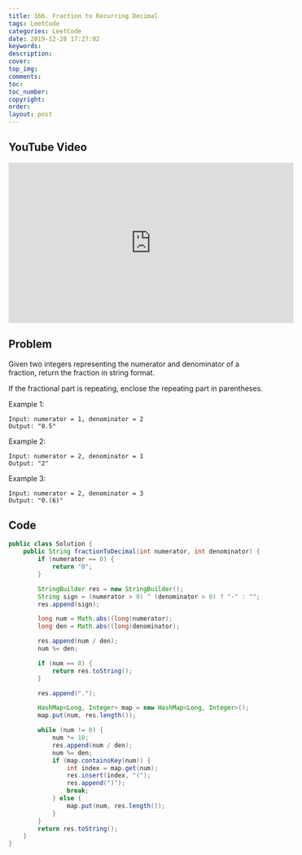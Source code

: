```yaml
---
title: 166. Fraction to Recurring Decimal
tags: LeetCode
categories: LeetCode
date: 2019-12-28 17:27:02
keywords:
description:
cover:
top_img:
comments:
toc:
toc_number:
copyright:
order:
layout: post
---
```


## YouTube Video

<iframe width="560" height="315" src="https://www.youtube.com/embed/B3kA9deZQoA" frameborder="0" allow="accelerometer; autoplay; encrypted-media; gyroscope; picture-in-picture" allowfullscreen></iframe>

## Problem

Given two integers representing the numerator and denominator of a fraction, return the fraction in string format.

If the fractional part is repeating, enclose the repeating part in parentheses.

Example 1:

```
Input: numerator = 1, denominator = 2
Output: "0.5"
```

Example 2:

```
Input: numerator = 2, denominator = 1
Output: "2"
```

Example 3:

```
Input: numerator = 2, denominator = 3
Output: "0.(6)"
```

## Code

```java
public class Solution {
    public String fractionToDecimal(int numerator, int denominator) {
        if (numerator == 0) {
            return "0";
        }

        StringBuilder res = new StringBuilder();
        String sign = (numerator > 0) ^ (denominator > 0) ? "-" : "";
        res.append(sign);

        long num = Math.abs((long)numerator);
        long den = Math.abs((long)denominator);

        res.append(num / den);
        num %= den;

        if (num == 0) {
            return res.toString();
        }

        res.append(".");

        HashMap<Long, Integer> map = new HashMap<Long, Integer>();
        map.put(num, res.length());

        while (num != 0) {
            num *= 10;
            res.append(num / den);
            num %= den;
            if (map.containsKey(num)) {
                int index = map.get(num);
                res.insert(index, "(");
                res.append(")");
                break;
            } else {
                map.put(num, res.length());
            }
        }
        return res.toString();
    }
}
```
